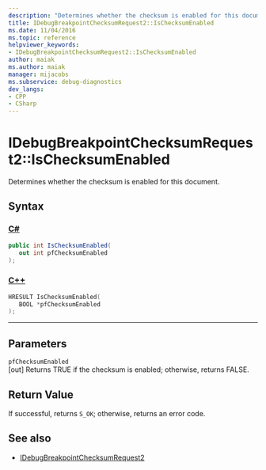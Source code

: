 ```yaml
---
description: "Determines whether the checksum is enabled for this document."
title: IDebugBreakpointChecksumRequest2::IsChecksumEnabled
ms.date: 11/04/2016
ms.topic: reference
helpviewer_keywords:
- IDebugBreakpointChecksumRequest2::IsChecksumEnabled
author: maiak
ms.author: maiak
manager: mijacobs
ms.subservice: debug-diagnostics
dev_langs:
- CPP
- CSharp
---
```

# IDebugBreakpointChecksumRequest2::IsChecksumEnabled

Determines whether the checksum is enabled for this document.

## Syntax

### [C#](#tab/csharp)
```csharp
public int IsChecksumEnabled(
   out int pfChecksumEnabled
);
```
### [C++](#tab/cpp)
```cpp
HRESULT IsChecksumEnabled(
   BOOL *pfChecksumEnabled
);
```
---

## Parameters
`pfChecksumEnabled`\
[out] Returns TRUE if the checksum is enabled; otherwise, returns FALSE.

## Return Value
 If successful, returns `S_OK`; otherwise, returns an error code.

## See also
- [IDebugBreakpointChecksumRequest2](../../../extensibility/debugger/reference/idebugbreakpointchecksumrequest2.md)
